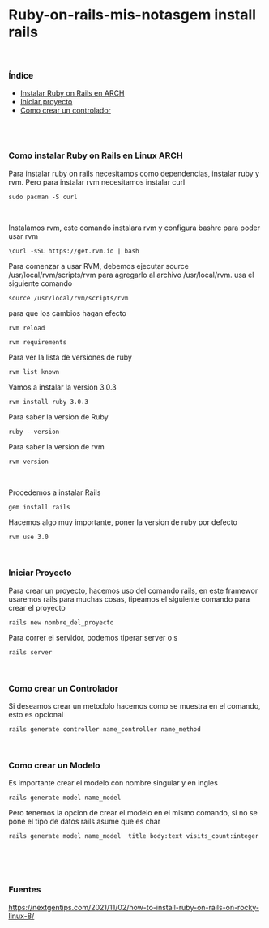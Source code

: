 # Ruby-on-rails-mis-notasgem install rails

 <br/>
 
### Índice 
* [Instalar Ruby on Rails en ARCH](#install_ruby_on_rails)
* [Iniciar proyecto](#init_project)
* [Como crear un controlador](#controller)


 <br/>
 
 


</br>

 <a name="install_ruby_on_rails"></a>
### **Como instalar Ruby on Rails en Linux ARCH**
Para instalar ruby on rails necesitamos como dependencias, instalar ruby y rvm. Pero para instalar rvm necesitamos instalar curl
```
sudo pacman -S curl
```


</br>

Instalamos rvm, este comando instalara rvm y configura bashrc para poder usar rvm
```
\curl -sSL https://get.rvm.io | bash
```

Para comenzar a usar RVM, debemos ejecutar source /usr/local/rvm/scripts/rvm para agregarlo al archivo /usr/local/rvm. usa el siguiente comando
```
source /usr/local/rvm/scripts/rvm
```

para que los cambios hagan efecto
```
rvm reload
```

```
rvm requirements
```

Para ver la lista de versiones de ruby
```
rvm list known
```

Vamos a instalar la version 3.0.3
```
rvm install ruby 3.0.3
```

Para saber la version de Ruby
```
ruby --version
```

Para saber la version de rvm
```
rvm version
```

</br>

Procedemos a instalar Rails
```
gem install rails
```

Hacemos algo muy importante, poner la version de ruby por defecto
```
rvm use 3.0    
```

</br>

 <a name="init_project"></a>
### **Iniciar Proyecto**
Para crear un proyecto, hacemos uso del comando rails, en este framewor usaremos rails para muchas cosas,  tipeamos el siguiente comando para crear el proyecto
```
rails new nombre_del_proyecto   
```

Para correr el servidor, podemos tiperar server o s
```
rails server  
```
</br>


 <a name="controller"></a>
### **Como crear un Controlador**
Si deseamos crear un metodolo hacemos como se muestra en el comando, esto es opcional
```
rails generate controller name_controller name_method  
```

</br>

 <a name="model"></a>
### **Como crear un Modelo**
Es importante crear el modelo con nombre singular y en ingles
```
rails generate model name_model  
```

Pero tenemos la opcion de crear el modelo en el mismo comando, si no se pone el tipo de datos rails asume que es char
```
rails generate model name_model  title body:text visits_count:integer
```

</br>

</br>

</br>

### **Fuentes**
https://nextgentips.com/2021/11/02/how-to-install-ruby-on-rails-on-rocky-linux-8/
